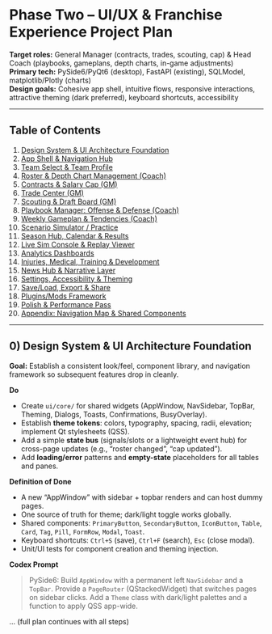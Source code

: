 # Phase Two – UI/UX & Franchise Experience Project Plan

**Target roles:** General Manager (contracts, trades, scouting, cap) & Head Coach (playbooks, gameplans, depth charts, in-game adjustments)  
**Primary tech:** PySide6/PyQt6 (desktop), FastAPI (existing), SQLModel, matplotlib/Plotly (charts)  
**Design goals:** Cohesive app shell, intuitive flows, responsive interactions, attractive theming (dark preferred), keyboard shortcuts, accessibility

---

## Table of Contents
1. [Design System & UI Architecture Foundation](#0-design-system--ui-architecture-foundation)
2. [App Shell & Navigation Hub](#1-app-shell--navigation-hub)
3. [Team Select & Team Profile](#2-team-select--team-profile)
4. [Roster & Depth Chart Management (Coach)](#3-roster--depth-chart-management-coach)
5. [Contracts & Salary Cap (GM)](#4-contracts--salary-cap-gm)
6. [Trade Center (GM)](#5-trade-center-gm)
7. [Scouting & Draft Board (GM)](#6-scouting--draft-board-gm)
8. [Playbook Manager: Offense & Defense (Coach)](#7-playbook-manager-offense--defense-coach)
9. [Weekly Gameplan & Tendencies (Coach)](#8-weekly-gameplan--tendencies-coach)
10. [Scenario Simulator / Practice](#9-scenario-simulator--practice)
11. [Season Hub, Calendar & Results](#10-season-hub-calendar--results)
12. [Live Sim Console & Replay Viewer](#11-live-sim-console--replay-viewer)
13. [Analytics Dashboards](#12-analytics-dashboards)
14. [Injuries, Medical, Training & Development](#13-injuries-medical-training--development)
15. [News Hub & Narrative Layer](#14-news-hub--narrative-layer)
16. [Settings, Accessibility & Theming](#15-settings-accessibility--theming)
17. [Save/Load, Export & Share](#16-saveload-export--share)
18. [Plugins/Mods Framework](#17-pluginsmods-framework)
19. [Polish & Performance Pass](#18-polish--performance-pass)
20. [Appendix: Navigation Map & Shared Components](#appendix-navigation-map--shared-components)

---

## 0) Design System & UI Architecture Foundation

**Goal:** Establish a consistent look/feel, component library, and navigation framework so subsequent features drop in cleanly.

**Do**
- Create `ui/core/` for shared widgets (AppWindow, NavSidebar, TopBar, Theming, Dialogs, Toasts, Confirmations, BusyOverlay).
- Establish **theme tokens**: colors, typography, spacing, radii, elevation; implement Qt stylesheets (QSS).
- Add a simple **state bus** (signals/slots or a lightweight event hub) for cross-page updates (e.g., “roster changed”, “cap updated”).
- Add **loading/error** patterns and **empty-state** placeholders for all tables and panes.

**Definition of Done**
- A new “AppWindow” with sidebar + topbar renders and can host dummy pages.
- One source of truth for theme; dark/light toggle works globally.
- Shared components: `PrimaryButton`, `SecondaryButton`, `IconButton`, `Table`, `Card`, `Tag`, `Pill`, `FormRow`, `Modal`, `Toast`.
- Keyboard shortcuts: `Ctrl+S` (save), `Ctrl+F` (search), `Esc` (close modal).
- Unit/UI tests for component creation and theming injection.

**Codex Prompt**
> PySide6: Build `AppWindow` with a permanent left `NavSidebar` and a `TopBar`. Provide a `PageRouter` (QStackedWidget) that switches pages on sidebar clicks. Add a `Theme` class with dark/light palettes and a function to apply QSS app-wide.

... (full plan continues with all steps)
